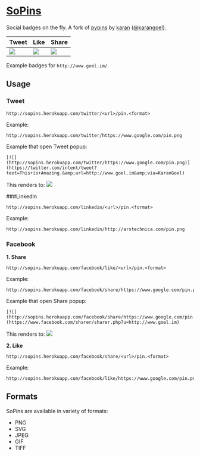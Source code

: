 [SoPins](http://sopins.heroku.com/)
=================

Social badges on the fly. A fork of [pypins](https://github.com/badges/pypipins) by [karan](http://github.com/karan) ([@karangoel](http://twitter.com/karangoel)).

| Tweet | Like | Share |
| ----- | ---- | ----- | 
| ![](http://sopins.herokuapp.com/twitter/http://www.goel.io/pin.png) | ![](http://sopins.herokuapp.com/facebook/like/http://www.goel.io/pin.png) | ![](http://sopins.herokuapp.com/facebook/share/http://www.goel.io/pin.png) |

Example badges for `http://www.goel.im/`.

## Usage

### Tweet

    http://sopins.herokuapp.com/twitter/<url>/pin.<format>

  Example:

    http://sopins.herokuapp.com/twitter/https://www.google.com/pin.png

  Example that open Tweet popup:

    [![](http://sopins.herokuapp.com/twitter/https://www.google.com/pin.png)](https://twitter.com/intent/tweet?text=This+is+Amazing.&amp;url=http://www.goel.im&amp;via=KaranGoel)

  This renders to: [![](http://sopins.herokuapp.com/twitter/https://www.google.com/pin.png)](https://twitter.com/intent/tweet?text=This+is+Amazing.&amp;url=http://www.goel.im&amp;via=KaranGoel)

###LinkedIn

  ```
  http://sopins.herokuapp.com/linkedin/<url>/pin.<format>
  ```

  Example:
  ```
  http://sopins.herokuapp.com/linkedin/http://arstechnica.com/pin.png
  ```
  

### Facebook

  **1. Share**

    http://sopins.herokuapp.com/facebook/like/<url>/pin.<format>

  Example:

    http://sopins.herokuapp.com/facebook/share/https://www.google.com/pin.png

  Example that open Share popup:

    [![](http://sopins.herokuapp.com/facebook/share/https://www.google.com/pin.png)](https://www.facebook.com/sharer/sharer.php?u=http://www.goel.im)

  This renders to: [![](http://sopins.herokuapp.com/facebook/share/https://www.google.com/pin.png)](https://www.facebook.com/sharer/sharer.php?u=http://www.goel.im)

  **2. Like**

    http://sopins.herokuapp.com/facebook/share/<url>/pin.<format>

  Example:

    http://sopins.herokuapp.com/facebook/like/https://www.google.com/pin.png

## Formats

SoPins are available in variety of formats:

- PNG
- SVG
- JPEG
- GIF
- TIFF

